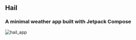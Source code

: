 ## Hail
### A minimal weather app built with Jetpack Compose

![hail_app](https://user-images.githubusercontent.com/2228493/114316432-6c813880-9ab8-11eb-893f-401eb63db87e.jpg)


